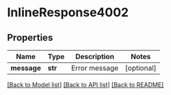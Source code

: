 # InlineResponse4002

## Properties
Name | Type | Description | Notes
------------ | ------------- | ------------- | -------------
**message** | **str** | Error message | [optional] 

[[Back to Model list]](../README.md#documentation-for-models) [[Back to API list]](../README.md#documentation-for-api-endpoints) [[Back to README]](../README.md)


